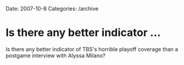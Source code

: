 Date: 2007-10-8
Categories: /archive

# Is there any better indicator …

Is there any better indicator of TBS's horrible playoff coverage than a postgame interview with Alyssa Milano?
